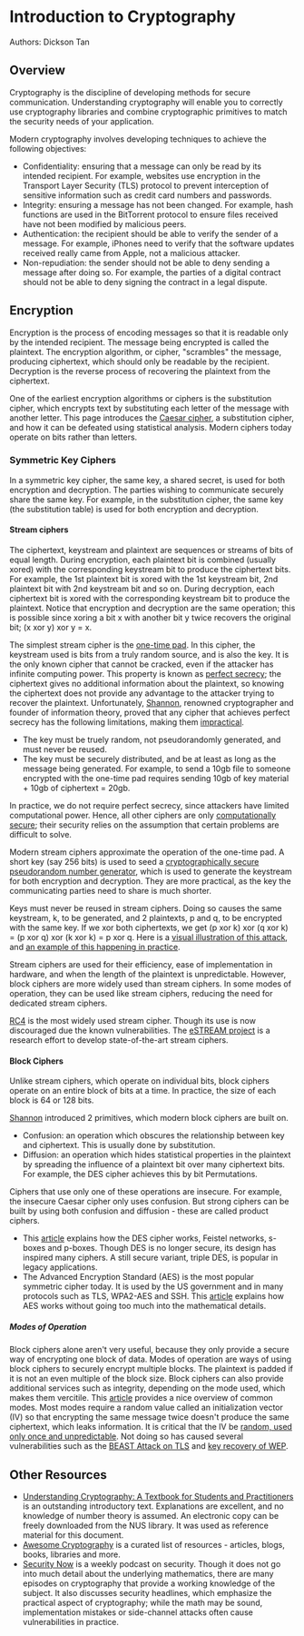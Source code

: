 # Introduction to Cryptography

Authors: Dickson Tan

## Overview

Cryptography is the discipline of developing methods for secure communication. 
Understanding cryptography will enable you to correctly use cryptography libraries and combine cryptographic primitives to match the security needs of your application.

Modern cryptography involves developing techniques to achieve the following objectives:

* Confidentiality: ensuring that a message can only be read by its intended recipient. For example, websites use encryption in the Transport Layer Security (TLS) protocol to prevent interception of sensitive information such as credit card numbers and passwords.
* Integrity: ensuring a message has not been changed. For example, hash functions are used in the BitTorrent protocol to ensure files received have not been modified by malicious peers.
* Authentication: the recipient should be able to verify the sender of a message. For example, iPhones need to verify that the software updates received really came from Apple, not a malicious attacker.
* Non-repudiation: the sender should not be able to deny sending a message after doing so. For example, the parties of a digital contract should not be able to deny signing the contract in a legal dispute.

## Encryption

Encryption is the process of encoding messages so that it is readable only by the intended recipient. The message being encrypted is called the plaintext. The encryption algorithm, or cipher, "scrambles" the message, producing ciphertext, which should only be readable by the recipient. Decryption is the reverse process of recovering the plaintext from the ciphertext.

One of the earliest encryption algorithms or ciphers is the substitution cipher, which encrypts text by substituting each letter of the message with another letter. This page introduces the [Caesar cipher](http://www.cs.trincoll.edu/~crypto/historical/caesar.html), a substitution cipher, and how it can be defeated using statistical analysis. 
Modern ciphers today operate on bits rather than letters.

### Symmetric Key Ciphers

In a symmetric key cipher, the same key, a shared secret, is used for both encryption and decryption.
The parties wishing to communicate securely share the same key. For example, in the substitution cipher, the same key (the substitution table) is used for both encryption and decryption.

#### Stream ciphers

The ciphertext, keystream and  plaintext are sequences or streams of bits of equal length. 
During encryption, each plaintext bit is combined (usually xored) with the corresponding keystream bit to produce the ciphertext bits. For example, the 1st plaintext bit is xored with the 1st keystream bit, 2nd plaintext bit with 2nd keystream bit and so on.
During decryption, each ciphertext bit is xored with the corresponding keystream bit to produce the plaintext.
Notice that encryption and decryption are the same operation; this is possible since xoring a bit x with another bit y twice recovers the original bit; (x xor y) xor y = x.

The simplest stream cipher is the [one-time pad](https://en.wikipedia.org/wiki/One-time_pad). In this cipher, the keystream used is bits from a truly random source, and is also the key.
It is the only known cipher that cannot be cracked, even if the attacker has infinite computing power.
This property is known as [perfect secrecy](https://crypto.stackexchange.com/questions/3896/simply-put-what-does-perfect-secrecy-mean); the ciphertext gives no additional information about the plaintext, so knowing the ciphertext does not provide any advantage to the attacker trying to recover the plaintext.
Unfortunately, [Shannon](https://www.scientificamerican.com/article/claude-e-shannon-founder/), renowned cryptographer and founder of information theory, proved that any cipher that achieves perfect secrecy has the following limitations, making them [impractical](https://www.schneier.com/crypto-gram/archives/2002/1015.html#7).

* The key must be truely random, not pseudorandomly generated, and must never be reused.
* The key must be securely distributed, and be at least as long as the message being generated. For example, to send a 10gb file to someone encrypted with the one-time pad requires sending 10gb of key material + 10gb of ciphertext = 20gb.

In practice, we do not require perfect secrecy, since attackers have limited computational power. Hence, all other ciphers are only [computationally secure](https://en.wikipedia.org/wiki/Computational_hardness_assumption); their security relies on the assumption that certain problems are difficult to solve.

Modern stream ciphers approximate the operation of the one-time pad. 
A short key (say 256 bits) is used to seed a [cryptographically secure pseudorandom number generator](https://en.wikipedia.org/wiki/Cryptographically_secure_pseudorandom_number_generator), which is used to generate the keystream for both encryption and decryption.
They are more practical, as the key the communicating parties need to share is much shorter.

Keys must never be reused in stream ciphers. Doing so causes the same keystream, k, to be generated, and 2 plaintexts, p and q, to be encrypted with the same key. If we xor both ciphertexts, we get (p xor k) xor (q xor k) = (p xor q) xor (k xor k) = p xor q. Here is a [visual illustration of this attack](https://crypto.stackexchange.com/questions/59/taking-advantage-of-one-time-pad-key-reuse), and [an example of this happening in practice](https://www.schneier.com/blog/archives/2005/01/microsoft_rc4_f.html).

Stream ciphers are used for their efficiency, ease of implementation in hardware, and when the length of the plaintext is unpredictable.
However, block ciphers are more widely used than stream ciphers. In some modes of operation, they can be used like stream ciphers, reducing the need for dedicated stream ciphers.

[RC4](https://en.wikipedia.org/wiki/RC4) is the most widely used stream cipher. Though its use is now discouraged due the known vulnerabilities. The [eSTREAM project](http://www.ecrypt.eu.org/stream/) is a research effort to develop state-of-the-art stream ciphers.

#### Block Ciphers

Unlike stream ciphers, which operate on individual bits, block ciphers operate on an entire block of bits at a time. In practice, the size of each block is 64 or 128 bits.

[Shannon](https://www.scientificamerican.com/article/claude-e-shannon-founder/) introduced 2 primitives, which modern block ciphers are built on.

* Confusion: an operation which obscures the relationship between key and ciphertext. This is usually done by substitution.
* Diffusion: an operation which hides statistical properties in the plaintext by spreading the influence of a plaintext bit over many ciphertext bits. For example, the DES cipher achieves this by bit Permutations.

Ciphers that use only one of these operations are insecure. For example, the insecure Caesar cipher only uses confusion. But strong ciphers can be built by using both confusion and diffusion - these are called product ciphers.

* This [article](https://graquantum.com/blog/deciphering-encryption-des-block-cipher/) explains how the  DES cipher works, Feistel networks, s-boxes and p-boxes. Though DES is no longer secure, its design has inspired many ciphers. A still secure variant, triple DES, is popular in legacy applications.
* The Advanced Encryption Standard (AES) is the most popular symmetric cipher today. It is used by the US government and in many protocols such as TLS, WPA2-AES and SSH. This [article](https://graquantum.com/blog/deciphering-encryption-aes-block-cipher/) explains how AES works without going too much into the mathematical details.

##### Modes of Operation

Block ciphers alone aren't very useful, because they only provide a secure way of encrypting one block of data. 
Modes of operation are ways of using block ciphers to securely encrypt multiple blocks. 
The plaintext is padded if it is not an even multiple of the block size.
Block ciphers can also provide additional services such as integrity, depending on the mode used, which makes them vercitile. 
This [article](http://www.crypto-it.net/eng/theory/modes-of-block-ciphers.html) provides a nice overview of common modes. 
Most modes require a random value called an initialization vector (IV) so that encrypting the same message twice doesn't produce the same ciphertext, which leaks information. 
It is critical that the IV be [random, used only once and unpredictable](https://defuse.ca/cbcmodeiv.htm). Not doing so has caused several vulnerabilities such as the [BEAST Attack on TLS](http://www.educatedguesswork.org/2011/09/security_impact_of_the_rizzodu.html) and [key recovery of WEP](https://en.wikipedia.org/wiki/Wired_Equivalent_Privacy).

## Other Resources

* [Understanding Cryptography: A Textbook for Students and Practitioners](https://www.amazon.com/Understanding-Cryptography-Textbook-Students-Practitioners/dp/3642041000) is an outstanding introductory text. Explanations are excellent, and no knowledge of number theory is assumed. An electronic copy can be freely downloaded from the NUS library. It was used as reference material for this document.
* [Awesome Cryptography](https://github.com/sobolevn/awesome-cryptography) is a curated list of resources - articles, blogs, books, libraries and more.
* [Security Now](https://grc.com/sn) is a weekly podcast on security. Though it does not go into much detail about the underlying mathematics, there are many episodes on cryptography that provide a working knowledge of the subject. It also discusses security headlines, which emphasize the practical aspect of cryptography; while the math may be sound, implementation mistakes or side-channel attacks often cause vulnerabilities in practice.